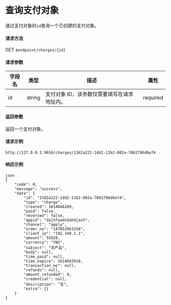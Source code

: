 # 查询支付对象

通过支付对象的`id`查询一个已创建的支付对象。

#### 请求方法

GET `$endpoint/charges/{id}`

#### 请求参数

| 字段名 | 类型   | 描述                                        | 属性     |
| ------ | ------ | ------------------------------------------- | -------- |
| id     | string | 支付对象 ID，该参数仅需要填写在请求地址内。 | required |
#### 返回参数

返回一个支付对象。

#### 请求示例
```
http://127.0.0.1:9010/charges/13d2a222-1dd2-11b2-802a-7061796d6e74
```
#### 响应示例
```
json
{
    "code": 0,
    "message": "success",
    "data": {
        "id": "13d2a222-1dd2-11b2-802a-7061796d6e74",
        "type": "charge",
        "created": 1614046260,
        "paid": false,
        "reversed": false,
        "appid": "dajhfaakhdahdjash",
        "channel": "apply",
        "order_no": "147852963258",
        "client_ip": "192.168.1.1",
        "amount": 55828,
        "currency": "YNS",
        "subject": "农产品",
        "body": null,
        "time_paid": null,
        "time_expire": 1614043910,
        "transaction_no": null,
        "refunds": null,
        "amount_refunded": 0,
        "credential": null,
        "description": "无",
        "extra": {}
    }
}
```
